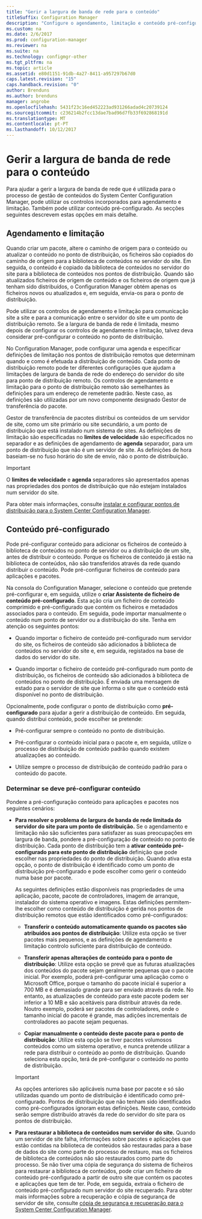 ```yaml
---
title: "Gerir a largura de banda de rede para o conteúdo"
titleSuffix: Configuration Manager
description: "Configure o agendamento, limitação e conteúdo pré-configurado para o System Center Configuration Manager."
ms.custom: na
ms.date: 2/6/2017
ms.prod: configuration-manager
ms.reviewer: na
ms.suite: na
ms.technology: configmgr-other
ms.tgt_pltfrm: na
ms.topic: article
ms.assetid: e80d1151-91db-4a27-8411-a957297b67d0
caps.latest.revision: "15"
caps.handback.revision: "0"
author: Brenduns
ms.author: brenduns
manager: angrobe
ms.openlocfilehash: 5431f23c16ed452223ad931266adad4c20739124
ms.sourcegitcommit: c236214b2fcc13dae7bad96d7fb33f692868191d
ms.translationtype: MT
ms.contentlocale: pt-PT
ms.lasthandoff: 10/12/2017
---
```

# <a name="manage-network-bandwidth-for-content"></a>Gerir a largura de banda de rede para o conteúdo
Para ajudar a gerir a largura de banda de rede que é utilizada para o processo de gestão de conteúdos do System Center Configuration Manager, pode utilizar os controlos incorporados para agendamento e limitação. Também pode utilizar conteúdo pré-configurado. As secções seguintes descrevem estas opções em mais detalhe.

##  <a name="BKMK_PlanningForThrottling"></a>Agendamento e limitação  

 Quando criar um pacote, altere o caminho de origem para o conteúdo ou atualizar o conteúdo no ponto de distribuição, os ficheiros são copiados do caminho de origem para a biblioteca de conteúdos no servidor do site. Em seguida, o conteúdo é copiado da biblioteca de conteúdos no servidor do site para a biblioteca de conteúdos nos pontos de distribuição. Quando são atualizados ficheiros de origem de conteúdo e os ficheiros de origem que já tenham sido distribuídos, o Configuration Manager obtém apenas os ficheiros novos ou atualizados e, em seguida, envia-os para o ponto de distribuição.

 Pode utilizar os controlos de agendamento e limitação para comunicação site a site e para a comunicação entre o servidor do site e um ponto de distribuição remoto. Se a largura de banda de rede é limitada, mesmo depois de configurar os controlos de agendamento e limitação, talvez deva considerar pré-configurar o conteúdo no ponto de distribuição.  

 No Configuration Manager, pode configurar uma agenda e especificar definições de limitação nos pontos de distribuição remotos que determinam quando e como é efetuada a distribuição de conteúdo. Cada ponto de distribuição remoto pode ter diferentes configurações que ajudam a limitações de largura de banda de rede do endereço do servidor do site para ponto de distribuição remoto. Os controlos de agendamento e limitação para o ponto de distribuição remoto são semelhantes às definições para um endereço de remetente padrão. Neste caso, as definições são utilizadas por um novo componente designado Gestor de transferência do pacote.

 Gestor de transferência de pacotes distribui os conteúdos de um servidor de site, como um site primário ou site secundário, a um ponto de distribuição que está instalado num sistema de sites. As definições de limitação são especificadas no **limites de velocidade** são especificados no separador e as definições de agendamento de **agenda** separador, para um ponto de distribuição que não é um servidor de site. As definições de hora baseiam-se no fuso horário do site de envio, não o ponto de distribuição.  

> [!IMPORTANT]  
>  O **limites de velocidade** e **agenda** separadores são apresentados apenas nas propriedades dos pontos de distribuição que não estejam instalados num servidor do site.  

Para obter mais informações, consulte [instalar e configurar pontos de distribuição para o System Center Configuration Manager](/sccm/core/servers/deploy/configure/install-and-configure-distribution-points).  

##  <a name="BKMK_PrestagingContent"></a>Conteúdo pré-configurado  
 Pode pré-configurar conteúdo para adicionar os ficheiros de conteúdo à biblioteca de conteúdos no ponto de servidor ou a distribuição de um site, antes de distribuir o conteúdo. Porque os ficheiros de conteúdo já estão na biblioteca de conteúdos, não são transferidos através da rede quando distribuir o conteúdo. Pode pré-configurar ficheiros de conteúdo para aplicações e pacotes.  

Na consola do Configuration Manager, selecione o conteúdo que pretende pré-configurar e, em seguida, utilize o **criar Assistente de ficheiro de conteúdo pré-configurado**. Esta ação cria um ficheiro de conteúdo comprimido e pré-configurado que contém os ficheiros e metadados associados para o conteúdo. Em seguida, pode importar manualmente o conteúdo num ponto de servidor ou a distribuição do site. Tenha em atenção os seguintes pontos:  

-   Quando importar o ficheiro de conteúdo pré-configurado num servidor do site, os ficheiros de conteúdo são adicionados à biblioteca de conteúdos no servidor do site e, em seguida, registados na base de dados do servidor do site.  

-   Quando importar o ficheiro de conteúdo pré-configurado num ponto de distribuição, os ficheiros de conteúdo são adicionados à biblioteca de conteúdos no ponto de distribuição. É enviada uma mensagem de estado para o servidor de site que informa o site que o conteúdo está disponível no ponto de distribuição.  

Opcionalmente, pode configurar o ponto de distribuição como **pré-configurado** para ajudar a gerir a distribuição de conteúdo. Em seguida, quando distribui conteúdo, pode escolher se pretende:  

-   Pré-configurar sempre o conteúdo no ponto de distribuição.  

-   Pré-configurar o conteúdo inicial para o pacote e, em seguida, utilize o processo de distribuição de conteúdo padrão quando existem atualizações ao conteúdo.  

-   Utilize sempre o processo de distribuição de conteúdo padrão para o conteúdo do pacote.  

###  <a name="BKMK_DetermineToPrestageContent"></a>Determinar se deve pré-configurar conteúdo  
 Pondere a pré-configuração conteúdo para aplicações e pacotes nos seguintes cenários:  

-   **Para resolver o problema de largura de banda de rede limitada do servidor do site para um ponto de distribuição.** Se o agendamento e limitação não são suficientes para satisfazer as suas preocupações em largura de banda, pondere a pré-configuração de conteúdo no ponto de distribuição. Cada ponto de distribuição tem a **ativar conteúdo pré-configurado para este ponto de distribuição** definição que pode escolher nas propriedades do ponto de distribuição. Quando ativa esta opção, o ponto de distribuição é identificado como um ponto de distribuição pré-configurado e pode escolher como gerir o conteúdo numa base por pacote.  

    As seguintes definições estão disponíveis nas propriedades de uma aplicação, pacote, pacote de controladores, imagem de arranque, instalador do sistema operativo e imagens. Estas definições permitem-lhe escolher como conteúdo de distribuição é gerida nos pontos de distribuição remotos que estão identificados como pré-configurados:  

    -   **Transferir o conteúdo automaticamente quando os pacotes são atribuídos aos pontos de distribuição**: Utilize esta opção se tiver pacotes mais pequenos, e as definições de agendamento e limitação controlo suficiente para distribuição de conteúdo.  

    -   **Transferir apenas alterações de conteúdo para o ponto de distribuição**: Utilize esta opção se prevê que as futuras atualizações dos conteúdos do pacote sejam geralmente pequenas que o pacote inicial. Por exemplo, poderá pré-configurar uma aplicação como o Microsoft Office, porque o tamanho do pacote inicial é superior a 700 MB e é demasiado grande para ser enviado através da rede. No entanto, as atualizações de conteúdo para este pacote podem ser inferior a 10 MB e são aceitáveis para distribuir através da rede. Noutro exemplo, poderá ser pacotes de controladores, onde o tamanho inicial do pacote é grande, mas adições incrementais de controladores ao pacote sejam pequenas.  

    -   **Copiar manualmente o conteúdo deste pacote para o ponto de distribuição**: Utilize esta opção se tiver pacotes volumosos conteúdos como um sistema operativo, e nunca pretende utilizar a rede para distribuir o conteúdo ao ponto de distribuição. Quando seleciona esta opção, terá de pré-configurar o conteúdo no ponto de distribuição.  

    > [!IMPORTANT]  
    >  As opções anteriores são aplicáveis numa base por pacote e só são utilizadas quando um ponto de distribuição é identificado como pré-configurado. Pontos de distribuição que não tenham sido identificados como pré-configurados ignoram estas definições. Neste caso, conteúdo serão sempre distribuído através da rede do servidor do site para os pontos de distribuição.  

-   **Para restaurar a biblioteca de conteúdos num servidor do site.** Quando um servidor de site falha, informações sobre pacotes e aplicações que estão contidas na biblioteca de conteúdos são restauradas para a base de dados do site como parte do processo de restauro, mas os ficheiros de biblioteca de conteúdos não são restaurados como parte do processo. Se não tiver uma cópia de segurança do sistema de ficheiros para restaurar a biblioteca de conteúdos, pode criar um ficheiro de conteúdo pré-configurado a partir de outro site que contém os pacotes e aplicações que tem de ter. Pode, em seguida, extraia o ficheiro de conteúdo pré-configurado num servidor do site recuperado. Para obter mais informações sobre a recuperação e cópia de segurança de servidor de site, consulte [cópia de segurança e recuperação para o System Center Configuration Manager](/sccm/protect/understand/backup-and-recovery).  
